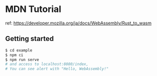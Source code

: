 # MDN Tutorial

ref: https://developer.mozilla.org/ja/docs/WebAssembly/Rust_to_wasm

## Getting started

```bash
$ cd example
$ npm ci
$ npm run serve
# and access to localhost:8080/index,
# You can see alert with "Hello, WebAssembly!"
```
